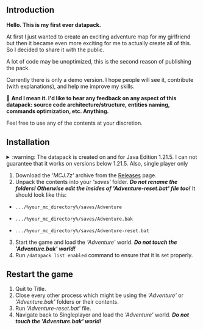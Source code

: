 ## Introduction

**Hello. This is my first ever datapack.**

At first I just wanted to create an exciting adventure map for my girlfriend but then it became even more exciting for me to actually create all of this.
So I decided to share it with the public.

A lot of code may be unoptimized, this is the second reason of publishing the pack.

Currently there is only a demo version. I hope people will see it, contribute (with explanations), and help me improve my skills.

:pushpin: **And I mean it. I'd like to hear any feedback on any aspect of this datapack: source code architecture/structure, entities naming, commands optimization, etc. Anything.**

Feel free to use any of the contents at your discretion.

## Installation

<details>

<summary>:warning: The datapack is created on and for Java Edition 1.21.5. I can not guarantee that it works on versions below 1.21.5. Also, single player only</summary>

While I enjoy messing with the code for fun, I'm not going to bother with multiplayer adjustments.

And no backporting, ever. This is the paradigm I follow:

> If you are not utilizing the highest stable version, you are wasting opportunities.
>
> If the higher stable version lacks the features which are present in lower version, find a workaround to achieve these features.

</details>

1. Download the _'MCJ.7z'_ archive from the [Releases](https://github.com/bl1te/MCJ-datapack-attempt/releases) page.
2. Unpack the contents into your _'saves'_ folder. **_Do not rename the folders! Otherwise edit the insides of _'Adventure-reset.bat'_ file too!_** It should look like this:

- `.../%your_mc_directory%/saves/Adventure`

- `.../%your_mc_directory%/saves/Adventure.bak`

- `.../%your_mc_directory%/saves/Adventure-reset.bat`

3. Start the game and load the _'Adventure'_ world. **_Do not touch the 'Adventure.bak' world!_**
4. Run `/datapack list enabled` command to ensure that it is set properly.

## Restart the game

1. Quit to Title.
2. Close every other process which might be using the _'Adventure'_ or _'Adventure.bak'_ folders or their contents.
3. Run _'Adventure-reset.bat'_ file.
4. Navigate back to Singleplayer and load the _'Adventure'_ world. **_Do not touch the 'Adventure.bak' world!_**
